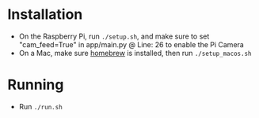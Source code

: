 Installation
============

- On the Raspberry Pi, run ```./setup.sh```, and make sure to set "cam_feed=True" in app/main.py @ Line: 26 to enable the Pi Camera
- On a Mac, make sure [homebrew][] is installed, then run ```./setup_macos.sh```

Running
=======

- Run ```./run.sh```

  [homebrew]: http://brew.sh/
